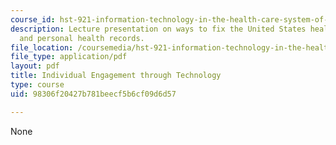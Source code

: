 ```yaml
---
course_id: hst-921-information-technology-in-the-health-care-system-of-the-future-spring-2009
description: Lecture presentation on ways to fix the United States healthcare system,
  and personal health records.
file_location: /coursemedia/hst-921-information-technology-in-the-health-care-system-of-the-future-spring-2009/98306f20427b781beecf5b6cf09d6d57_MITHST_921S09_lec04_sands.pdf
file_type: application/pdf
layout: pdf
title: Individual Engagement through Technology
type: course
uid: 98306f20427b781beecf5b6cf09d6d57

---
```

None